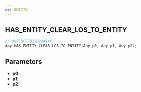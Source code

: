 ```yaml
---
ns: ENTITY
---
```

## HAS_ENTITY_CLEAR_LOS_TO_ENTITY

```c
// 0xFCDFF7B72D23A1AC
Any HAS_ENTITY_CLEAR_LOS_TO_ENTITY(Any p0, Any p1, Any p2);
```

## Parameters
* **p0**:
* **p1**:
* **p2**:
